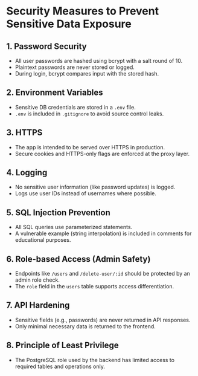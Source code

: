 # Security Measures to Prevent Sensitive Data Exposure

## 1. Password Security
- All user passwords are hashed using bcrypt with a salt round of 10.
- Plaintext passwords are never stored or logged.
- During login, bcrypt compares input with the stored hash.

## 2. Environment Variables
- Sensitive DB credentials are stored in a `.env` file.
- `.env` is included in `.gitignore` to avoid source control leaks.

## 3. HTTPS
- The app is intended to be served over HTTPS in production.
- Secure cookies and HTTPS-only flags are enforced at the proxy layer.

## 4. Logging
- No sensitive user information (like password updates) is logged.
- Logs use user IDs instead of usernames where possible.

## 5. SQL Injection Prevention
- All SQL queries use parameterized statements.
- A vulnerable example (string interpolation) is included in comments for educational purposes.

## 6. Role-based Access (Admin Safety)
- Endpoints like `/users` and `/delete-user/:id` should be protected by an admin role check.
- The `role` field in the `users` table supports access differentiation.

## 7. API Hardening
- Sensitive fields (e.g., passwords) are never returned in API responses.
- Only minimal necessary data is returned to the frontend.

## 8. Principle of Least Privilege
- The PostgreSQL role used by the backend has limited access to required tables and operations only.
